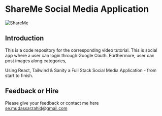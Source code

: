 # ShareMe Social Media Application
![ShareMe](https://i.ibb.co/8cLfj3X/image.png)

## Introduction
This is a code repository for the corresponding video tutorial. This is social app where a user can login through Google Oauth. Furthermore, user can post images along categories, 

Using React, Tailwind & Sanity a Full Stack Social Media Application - from start to finish.

## Feedback or Hire
Please give your feedback or contact me here se.mudassarzahid@gmail.com